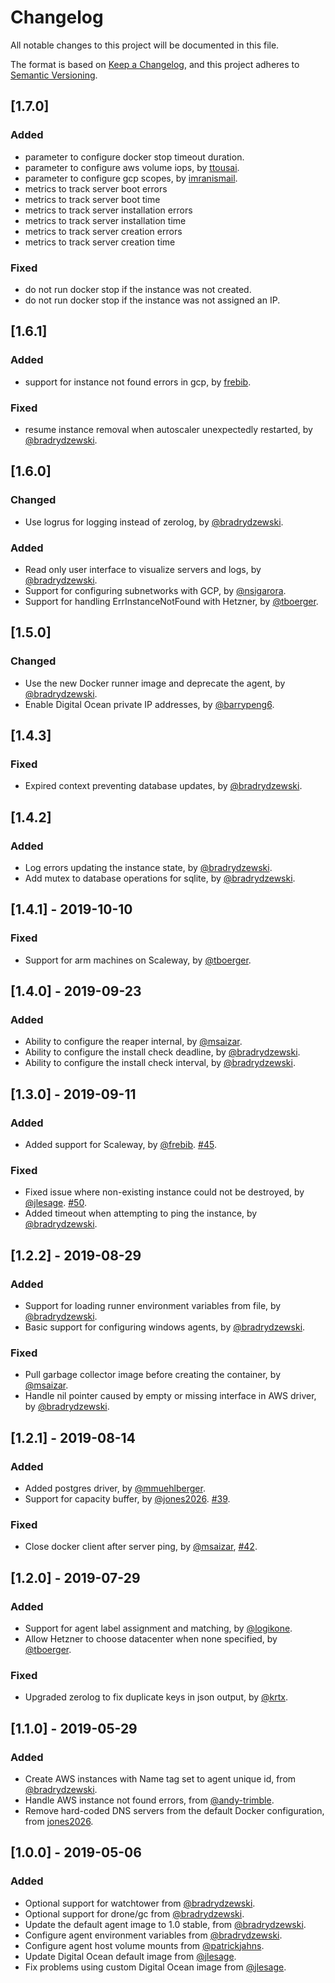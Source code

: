 # Changelog
All notable changes to this project will be documented in this file.

The format is based on [Keep a Changelog](https://keepachangelog.com/en/1.0.0/),
and this project adheres to [Semantic Versioning](https://semver.org/spec/v2.0.0.html).

## [1.7.0]
### Added
- parameter to configure docker stop timeout duration.
- parameter to configure aws volume iops, by [ttousai](https://github.com/ttousai).
- parameter to configure gcp scopes, by [imranismail](https://github.com/imranismail).
- metrics to track server boot errors
- metrics to track server boot time
- metrics to track server installation errors
- metrics to track server installation time
- metrics to track server creation errors
- metrics to track server creation time

### Fixed
- do not run docker stop if the instance was not created.
- do not run docker stop if the instance was not assigned an IP.

## [1.6.1]
### Added
- support for instance not found errors in gcp, by [frebib](https://github.com/frebib).

### Fixed
- resume instance removal when autoscaler unexpectedly restarted, by [@bradrydzewski](https://github.com/bradrydzewski).

## [1.6.0]
### Changed
- Use logrus for logging instead of zerolog, by [@bradrydzewski](https://github.com/bradrydzewski).

### Added
- Read only user interface to visualize servers and logs, by [@bradrydzewski](https://github.com/bradrydzewski). 
- Support for configuring subnetworks with GCP, by [@nsigarora](https://github.com/nsigarora).
- Support for handling  ErrInstanceNotFound with Hetzner, by [@tboerger](https://github.com/tboerger).

## [1.5.0]
### Changed
- Use the new Docker runner image and deprecate the agent, by [@bradrydzewski](https://github.com/bradrydzewski).
- Enable Digital Ocean private IP addresses, by [@barrypeng6](https://github.com/barrypeng6).

## [1.4.3]
### Fixed
- Expired context preventing database updates, by [@bradrydzewski](https://github.com/bradrydzewski).

## [1.4.2]
### Added
- Log errors updating the instance state, by [@bradrydzewski](https://github.com/bradrydzewski).
- Add mutex to database operations for sqlite, by [@bradrydzewski](https://github.com/bradrydzewski).

## [1.4.1] - 2019-10-10
### Fixed
- Support for arm machines on Scaleway, by [@tboerger](https://github.com/tboerger).

## [1.4.0] - 2019-09-23
### Added
- Ability to configure the reaper internal, by [@msaizar](https://github.com/msaizar).
- Ability to configure the install check deadline, by [@bradrydzewski](https://github.com/bradrydzewski).
- Ability to configure the install check interval, by [@bradrydzewski](https://github.com/bradrydzewski).

## [1.3.0] - 2019-09-11
### Added

- Added support for Scaleway, by [@frebib](https://github.com/frebib). [#45](https://github.com/drone/autoscaler/pull/45).

### Fixed

- Fixed issue where non-existing instance could not be destroyed, by [@jlesage](https://github.com/jlesage). [#50](https://github.com/drone/autoscaler/pull/50).
- Added timeout when attempting to ping the instance, by [@bradrydzewski](https://github.com/bradrydzewski).

## [1.2.2] - 2019-08-29
### Added

- Support for loading runner environment variables from file, by [@bradrydzewski](https://github.com/bradrydzewski).
- Basic support for configuring windows agents, by [@bradrydzewski](https://github.com/bradrydzewski).

### Fixed

- Pull garbage collector image before creating the container, by [@msaizar](https://github.com/msaizar).
- Handle nil pointer caused by empty or missing interface in AWS driver, by [@bradrydzewski](https://github.com/bradrydzewski).

## [1.2.1] - 2019-08-14
### Added

- Added postgres driver, by [@mmuehlberger](https://github.com/mmuehlberger).
- Support for capacity buffer, by [@jones2026](https://github.com/jones2026). [#39](https://github.com/drone/autoscaler/pull/39).

### Fixed

- Close docker client after server ping, by [@msaizar](https://github.com/msaizar), [#42](https://github.com/drone/autoscaler/pull/42).

## [1.2.0] - 2019-07-29
### Added

- Support for agent label assignment and matching, by [@logikone](https://github.com/logikone).
- Allow Hetzner to choose datacenter when none specified, by [@tboerger](https://github.com/tboerger).

### Fixed

- Upgraded zerolog to fix duplicate keys in json output, by [@krtx](https://github.com/krtx).

## [1.1.0] - 2019-05-29
### Added

- Create AWS instances with Name tag set to agent unique id, from [@bradrydzewski](https://github.com/bradrydzewski).
- Handle AWS instance not found errors, from [@andy-trimble](https://github.com/andy-trimble).
- Remove hard-coded DNS servers from the default Docker configuration, from [jones2026](https://github.com/jones2026).

## [1.0.0] - 2019-05-06
### Added

- Optional support for watchtower from [@bradrydzewski](https://github.com/bradrydzewski).
- Optional support for drone/gc from [@bradrydzewski](https://github.com/bradrydzewski). 
- Update the default agent image to 1.0 stable, from [@bradrydzewski](https://github.com/bradrydzewski).
- Configure agent environment variables from [@bradrydzewski](https://github.com/bradrydzewski).
- Configure agent host volume mounts from [@patrickjahns](https://github.com/patrickjahns).
- Update Digital Ocean default image from [@jlesage](https://github.com/jlesage).
- Fix problems using custom Digital Ocean image from [@jlesage](https://github.com/jlesage).
